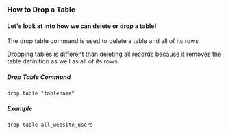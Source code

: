 ### How to Drop a Table
#### Let's look at into how we can delete or drop a table!

The drop table command is used to delete a table and all of its rows

Dropping tables is different than deleting all records because it removes the table definition as well as all of its rows.

 ##### Drop Table Command
 ```
drop table "tablename"
```

##### Example
```
drop table all_website_users
```
